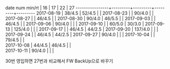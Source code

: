 date num min/rt |    16   |    17   |    22   |    27
----------------+---------+---------+---------+---------
2017-08-19      |  38/4.5 |  52/4.5 |         |
2017-08-23      |         |  90/4.0 |         |
2017-08-27      |         |  46/4.5 |         |
2017-08-30      |  90/4.0 |  46/5.5 |         |
2017-09-03      |         |  46/4.5 |         |
2017-09-06      |  90/4.0 |         |         |
2017-09-10      |         |  60/5.0 |  30/3.0 |
2017-09-13      | 125/4.0 |         |         |
2017-09-17      |         |  46/4.5 |  44/2.5 |
2017-09-20      | 137/4.0 |         |         |
2017-09-24      |         |  46/4.5 |  44/2.5 |
2017-09-27      |  90/4.0 |         |         |
2017-10-04      |         |  79/4.5 |         |        
2017-10-08      |  44/4.5 |  46/4.5 |         |        
2017-10-11      |  90/4.0 |         |         |        

30번 영입하면 27번과 비교해서 FW BackUp으로 바꾸기
